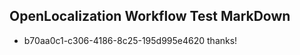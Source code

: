 ## OpenLocalization Workflow Test MarkDown
* b70aa0c1-c306-4186-8c25-195d995e4620 
thanks!<!--HONumber=Mar16_HO3-->
